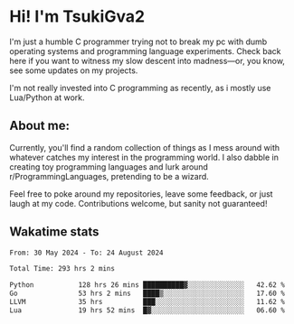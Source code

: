 # Hi! I'm TsukiGva2

I'm just a humble C programmer trying not to break my pc with dumb operating systems and programming language experiments. Check back here if you want to witness my slow descent into madness—or, you know, see some updates on my projects.

I'm not really invested into C programming as recently, as i mostly use Lua/Python at work.

## About me:

Currently, you'll find a random collection of things as I mess around with whatever catches my interest in the programming world. I also dabble in creating toy programming languages and lurk around r/ProgrammingLanguages, pretending to be a wizard.

Feel free to poke around my repositories, leave some feedback, or just laugh at my code. Contributions welcome, but sanity not guaranteed!

## Wakatime stats
<!--START_SECTION:waka-->

```txt
From: 30 May 2024 - To: 24 August 2024

Total Time: 293 hrs 2 mins

Python           128 hrs 26 mins ██████████▓░░░░░░░░░░░░░░   42.62 %
Go               53 hrs 2 mins   ████▒░░░░░░░░░░░░░░░░░░░░   17.60 %
LLVM             35 hrs          ███░░░░░░░░░░░░░░░░░░░░░░   11.62 %
Lua              19 hrs 52 mins  █▓░░░░░░░░░░░░░░░░░░░░░░░   06.60 %
```

<!--END_SECTION:waka-->
